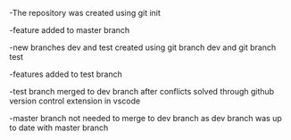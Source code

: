 -The repository was created using git init

-feature added to master branch

-new branches dev and test created using git branch dev and git branch test

-features added to test branch

-test branch merged to dev branch after conflicts solved through github version control extension in vscode

-master branch not needed to merge to dev branch as dev branch was up to date with master branch
